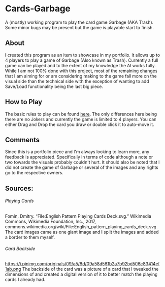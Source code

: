 # Cards-Garbage
A (mostly) working program to play the card game Garbage (AKA Trash). Some minor bugs may be present but the game is playable start to finish.

## About
I created this program as an item to showcase in my portfolio. It allows up to 4 players to play a game of Garbage (Also known as Trash). Currently a full game can be played and to the extent of my knowledge the AI works fully. While I am not 100% done with this project, most of the remaining changes that I am aiming for or am considering making to the game fall more on the visual side than the technical side with the exception of wanting to add Save/Load functionality being the last big piece.  

## How to Play
The basic rules to play can be found [here](https://www.wikihow.com/Play-Trash#Playing_Your_Turn).
The only differences here being there are no Jokers and currently the game is limited to 4 players.
You can either Drag and Drop the card you draw or double click it to auto-move it.

## Comments
Since this is a portfolio piece and I'm always looking to learn more, any feedback is appreciated. Specifically in terms of code although a note or two towards the visuals probably couldn't hurt. It should also be noted that I did not create the game of Garbage or several of the images and any rights go to the respective owners. 

## Sources:
###### Playing Cards
Fomin, Dmitry. “File:English Pattern Playing Cards Deck.svg.” Wikimedia Commons, Wikimedia Foundation, Inc., 2017, commons.wikimedia.org/wiki/File:English_pattern_playing_cards_deck.svg. The card images came as one giant image and I split the images and added a border to them myself.

###### Card Backside
https://i.pinimg.com/originals/09/a5/8d/09a58d561b2a7b92bd506c83414ef1ab.png The backside of the card was a picture of a card that I tweaked the dimensions of and created a digital version of it to better match the playing cards I already had. 
